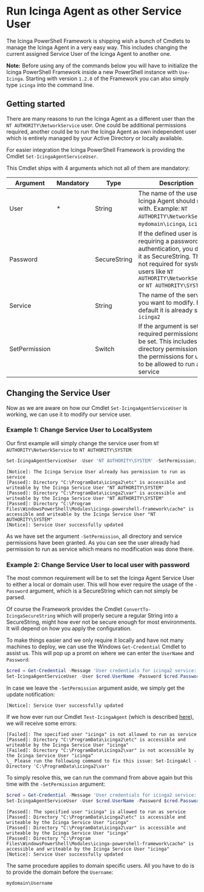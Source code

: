 # Run Icinga Agent as other Service User

The Icinga PowerShell Framework is shipping wish a bunch of Cmdlets to manage the Icinga Agent in a very easy way. This includes changing the current assigned Service User of the Icinga Agent to another one.

**Note:** Before using any of the commands below you will have to initialize the Icinga PowerShell Framework inside a new PowerShell instance with `Use-Icinga`. Starting with version `1.2.0` of the Framework you can also simply type `icinga` into the command line.

## Getting started

There are many reasons to run the Icinga Agent as a different user than the `NT AUTHORITY\NetworkService` user. One could be additional permissions required, another could be to run the Icinga Agent as own independent user which is entirely managed by your Active Directory or locally available.

For easier integration the Icinga PowerShell Framework is providing the Cmdlet `Set-IcingaAgentServiceUser`.

This Cmdlet ships with 4 arguments which not all of them are mandatory:

| Argument      | Mandatory | Type         | Description |
| ---           | ---       | ---          | ---         |
| User          | *         | String       | The name of the user the Icinga Agent should run with. Example: `NT AUTHORITY\NetworkService`, `mydomain\icinga`, `icinga` |
| Password      |           | SecureString | If the defined user is requiring a password authentication, you define it as SecureString. This is not required for system users like `NT AUTHORITY\NetworkService` or `NT AUTHORITY\SYSTEM` |
| Service       |           | String       | The name of the service you want to modify. By default it is already set to `icinga2` |
| SetPermission |           | Switch       | If the argument is set required permissions will be set. This includes directory permissions and the permissions for users to be allowed to run as service |

## Changing the Service User

Now as we are aware on how our Cmdlet `Set-IcingaAgentServiceUser` is working, we can use it to modify our service user.

### Example 1: Change Service User to LocalSystem

Our first example will simply change the service user from `NT AUTHORITY\NetworkService` to `NT AUTHORITY\SYSTEM`:

```powershell
Set-IcingaAgentServiceUser -User 'NT AUTHORITY\SYSTEM' -SetPermission;
```

```text
[Notice]: The Icinga Service User already has permission to run as service
[Passed]: Directory "C:\ProgramData\icinga2\etc" is accessible and writeable by the Icinga Service User "NT AUTHORITY\SYSTEM"
[Passed]: Directory "C:\ProgramData\icinga2\var" is accessible and writeable by the Icinga Service User "NT AUTHORITY\SYSTEM"
[Passed]: Directory "C:\Program Files\WindowsPowerShell\Modules\icinga-powershell-framework\cache" is accessible and writeable by the Icinga Service User "NT AUTHORITY\SYSTEM"
[Notice]: Service User successfully updated
```

As we have set the argument `-SetPermission`, all directory and service permissions have been granted. As you can see the user already had permission to run as service which means no modification was done there.

### Example 2: Change Service User to local user with password

The most common requirement will be to set the Icinga Agent Service User to either a local or domain user. This will how ever require the usage of the `-Password` argument, which is a SecureString which can not simply be parsed.

Of course the Framework provides the Cmdlet `ConvertTo-IcingaSecureString` which will properly secure a regular String into a SecureString, might how ever not be secure enough for most environments. It will depend on how you apply the configuration.

To make things easier and we only require it locally and have not many machines to deploy, we can use the Windows `Get-Credential` Cmdlet to assist us. This will pop up a promt on where we can enter the `UserName` and `Password`:

```powershell
$cred = Get-Credential -Message 'User credentials for icinga2 service:';
Set-IcingaAgentServiceUser -User $cred.UserName -Password $cred.Password;
```

In case we leave the `-SetPermission` argument aside, we simply get the update notification:

```text
[Notice]: Service User successfully updated
```

If we how ever run our Cmdlet `Test-IcingaAgent` (which is described [here](32-Test-Icinga-Agent-Environment.md)), we will receive some errors:

```text
[Failed]: The specified user "icinga" is not allowed to run as service
[Passed]: Directory "C:\ProgramData\icinga2\etc" is accessible and writeable by the Icinga Service User "icinga"
[Failed]: Directory "C:\ProgramData\icinga2\var" is not accessible by the Icinga Service User "icinga"
\_ Please run the following command to fix this issue: Set-IcingaAcl -Directory 'C:\ProgramData\icinga2\var'
```

To simply resolve this, we can run the command from above again but this time with the `-SetPermission` argument:

```powershell
$cred = Get-Credential -Message 'User credentials for icinga2 service:';
Set-IcingaAgentServiceUser -User $cred.UserName -Password $cred.Password -SetPermission;
```

```text
[Passed]: The specified user "icinga" is allowed to run as service
[Passed]: Directory "C:\ProgramData\icinga2\etc" is accessible and writeable by the Icinga Service User "icinga"
[Passed]: Directory "C:\ProgramData\icinga2\var" is accessible and writeable by the Icinga Service User "icinga"
[Passed]: Directory "C:\Program Files\WindowsPowerShell\Modules\icinga-powershell-framework\cache" is accessible and writeable by the Icinga Service User "icinga"
[Notice]: Service User successfully updated
```

The same procedure applies to domain specific users. All you have to do is to provide the domain before the `Username`:

```text
mydomain\Username
```
